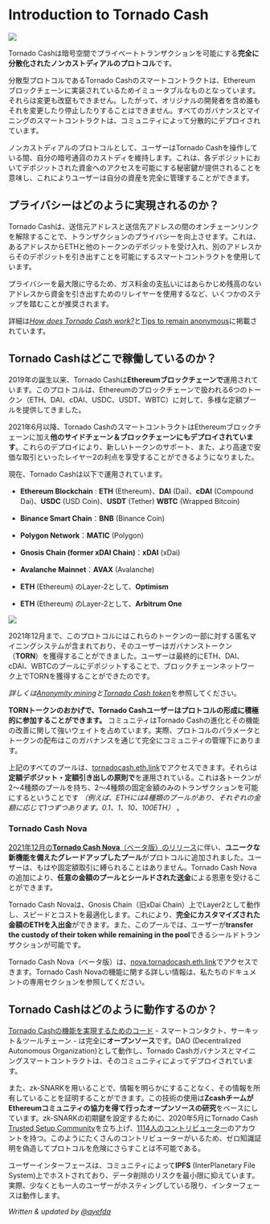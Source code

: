 # Introduction to Tornado Cash

![](.gitbook/assets/image.png)

Tornado Cashは暗号空間でプライベートトランザクションを可能にする**完全に分散化されたノンカストディアルのプロトコル**です。

分散型プロトコルであるTornado Cashのスマートコントラクトは、Ethereumブロックチェーンに実装されているためイミュータブルなものとなっています。それらは変更も改竄もできません。したがって、オリジナルの開発者を含め誰もそれを変更したり停止したりすることはできません。すべてのガバナンスとマイニングのスマートコントラクトは、コミュニティによって分散的にデプロイされています。

ノンカストディアルのプロトコルとして、ユーザーはTornado Cashを操作している間、自分の暗号通貨のカストディを維持します。これは、各デポジットにおいてデポジットされた資金へのアクセスを可能にする秘密鍵が提供されることを意味し、これによりユーザーは自分の資産を完全に管理することができます。

## プライバシーはどのように実現されるのか？

Tornado Cashは、送信元アドレスと送信先アドレスの間のオンチェーンリンクを解除することで、トランザクションのプライバシーを向上させます。これは、あるアドレスからETHと他のトークンのデポジットを受け入れ、別のアドレスからそのデポジットを引き出すことを可能にするスマートコントラクトを使用しています。

プライバシーを最大限に守るため、ガス料金の支払いにはあらかじめ残高のないアドレスから資金を引き出すためのリレイヤーを使用するなど、いくつかのステップを踏むことが推奨されます。

詳細は[*How does Tornado Cash work?*](general/how-does-tornado.cash-work.md)と[Tips to remain anonymous](general/tips-to-remain-anonymous.md)に掲載されています。

## Tornado Cashはどこで稼働しているのか？

2019年の誕生以来、Tornado Cashは**Ethereumブロックチェーンで**運用されています。このプロトコルは、Ethereumのブロックチェーンで扱われる6つのトークン（ETH、DAI、cDAI、USDC、USDT、WBTC）に対して、多様な定額プールを提供してきました。

2021年6月以降、Tornado CashのスマートコントラクトはEthereumブロックチェーンに加え**他のサイドチェーン＆ブロックチェーンにもデプロイされています**。これらのデプロイにより、新しいトークンのサポート、また、より高速で安価な取引といったレイヤー2の利点を享受することができるようになりました。

現在、Tornado Cashは以下で運用されています。

* **Ethereum Blockchain** : **ETH** (Ethereum)、**DAI** (Dai)、**cDAI** (Compound Dai)、**USDC** (USD Coin)、**USDT** (Tether) **WBTC** (Wrapped Bitcoin)
* **Binance Smart Chain**：**BNB** (Binance Coin)
* **Polygon Network**：**MATIC** (Polygon)

* **Gnosis Chain (former xDAI Chain)**：**xDAI** (xDai)
* **Avalanche Mainnet**：**AVAX** (Avalanche)
* **ETH** (Ethereum) のLayer-2として、**Optimism**
* **ETH** (Ethereum) のLayer-2として、**Arbitrum One**

![](.gitbook/assets/logos.png)

2021年12月まで、このプロトコルにはこれらのトークンの一部に対する匿名マイニングシステムが含まれており、そのユーザーはガバナンストークン（**TORN**）を獲得することができました。ユーザーは最終的にETH、DAI、cDAI、WBTCのプールにデポジットすることで、ブロックチェーンネットワーク上でTORNを獲得することができたのです。

*詳しくは*[*Anonymity mining*](tornado-cash-classic/anonymity-mining.md)*と*[*Tornado Cash token*](general/torn.md)を参照してください。

**TORNトークンのおかげで、Tornado Cashユーザーはプロトコルの形成に積極的に参加することができます。** コミュニティはTornado Cashの進化とその機能の改善に関して強いウェイトを占めています。実際、プロトコルのパラメータとトークンの配布はこのガバナンスを通じて完全にコミュニティの管理下にあります。

上記のすべてのプールは、[tornadocash.eth.link](https://tornadocash.eth.link)でアクセスできます。それらは**定額デポジット・定額引き出しの原則で**を運用されている。これは各トークンが2～4種類のプールを持ち、2～4種類の固定金額のみのトランザクションを可能にするということです *（例えば、ETHには4種類のプールがあり、それぞれの金額に応じて1つずつあります。0.1、1、10、100ETH）* 。

### Tornado Cash Nova

[2021年12月の**Tornado Cash Nova**（ベータ版）のリリース](https://tornado-cash.medium.com/tornado-cash-introduces-arbitrary-amounts-shielded-transfers-8df92d93c37c)に伴い、**ユニークな新機能を備えたグレードアップしたプール**がプロトコルに追加されました。ユーザーは、もはや固定額取引に縛られることはありません。Tornado Cash Novaの追加により、**任意の金額のプールとシールドされた送金**による恩恵を受けることができます。

Tornado Cash Novaは、Gnosis Chain（旧xDai Chain）上でLayer2として動作し、スピードとコストを最適化します。これにより、**完全にカスタマイズされた金額のETHを入出金**ができます。また、このプールでは、ユーザーが**transfer the custody of their token while remaining in the pool**できるシールドトランザクションが可能です。

Tornado Cash Nova（ベータ版）は、[nova.tornadocash.eth.link](https://nova.tornadocash.eth.link)でアクセスできます。Tornado Cash Novaの機能に関する詳しい情報は、私たちのドキュメントの専用セクションを参照してください。

## Tornado Cashはどのように動作するのか？

[Tornado Cashの機能を実現するためのコード](https://github.com/tornadocash) - スマートコンタクト、サーキット＆ツールチェーン - は完全に**オープンソース**です。DAO (Decentralized Autonomous Organization)として動作し、Tornado Cashガバナンスとマイニングスマートコントラクトは、そのコミュニティによってデプロイされています。

また、zk-SNARKを用いることで、情報を明らかにすることなく、その情報を所有していることを証明することができます。この技術の使用は**ZcashチームがEthereumコミュニティの協力を得て行ったオープンソースの研究**をベースにしています。zk-SNARKの初期鍵を設定するために、2020年5月にTornado Cash [ Trusted Setup Community](https://tornado-cash.medium.com/tornado-cash-trusted-setup-ceremony-b846e1e00be1)を立ち上げ、[1114人のコントリビューター](https://tornado-cash.medium.com/the-biggest-trusted-setup-ceremony-in-the-world-3c6ab9c8fffa)のアカウントを持つ。このようにたくさんのコントリビューターがいるため、ゼロ知識証明を偽造してプロトコルを危険にさらすことは不可能である。

ユーザーインターフェースは、コミュニティによって**IPFS** (InterPlanetary File System)上でホストされており、データ削除のリスクを最小限に抑えています。実際、少なくとも一人のユーザーがホスティングしている限り、インターフェースは動作します。

*Written & updated by* [*@ayefda*](https://torn.community/u/ayefda)

